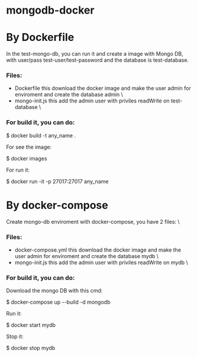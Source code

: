 # mongodb-docker

# By Dockerfile

In the test-mongo-db, you can run it and create a image with Mongo DB, with user/pass test-user/test-password and the database is test-database. 

### Files: 

- Dockerfile this download the docker image and make the user admin for enviroment and create the database admin \  
- mongo-init.js this add the admin user with priviles readWrite on test-database \ 

### For build it, you can do: 

$ docker build -t any_name . 

For see the image: 

$ docker images 

For run it: 

$ docker run -it -p 27017:27017 any_name

# By docker-compose

Create mongo-db enviroment with docker-compose, you have 2 files: \

### Files: 
- docker-compose.yml this download the docker image and make the user admin for enviroment and create the database mydb \  
-  mongo-init.js this add the admin user with priviles readWrite on mydb \ 

### For build it, you can do: 

Download the mongo DB with this cmd:

$ docker-compose up --build -d mongodb 

Run it:

$ docker start mydb

Stop it:

$ docker stop mydb
